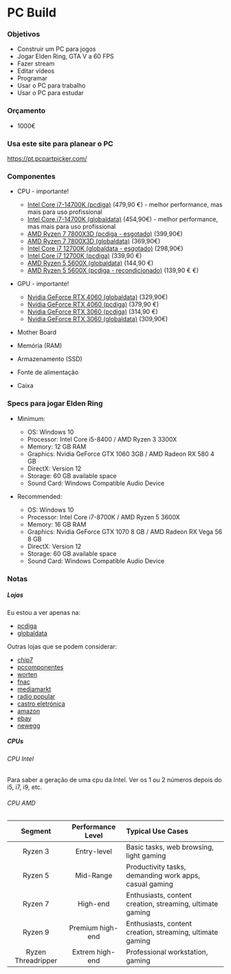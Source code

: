 # PC Build

### Objetivos
- Construir um PC para jogos
- Jogar Elden Ring, GTA V a 60 FPS
- Fazer stream
- Editar vídeos
- Programar
- Usar o PC para trabalho
- Usar o PC para estudar

### Orçamento
- 1000€

### Usa este site para planear o PC
https://pt.pcpartpicker.com/

### Componentes
- CPU - importante!
    - [Intel Core i7-14700K (pcdiga)](https://www.pcdiga.com/processador-intel-core-i7-14700k-14-geracao-raptor-lake-refresh-20-core-2-5ghz-c-turbo-5-6ghz-33mb-cache-skt1700-bx8071514700k-5032037278485) (479,90 €) - melhor performance, mas mais para uso profissional
    - [Intel Core i7-14700K (globaldata)](https://www.globaldata.pt/processador-intel-core-i7-14700k-20-core-34ghz-56ghz-33mb-skt1700-bx8071514700k) (454,90€) - melhor performance, mas mais para uso profissional
    - [AMD Ryzen 7 7800X3D (pcdiga - esgotado)](https://www.pcdiga.com/processador-amd-ryzen-7-7800x3d-zen-4-8-core-4-2ghz-c-turbo-5-0ghz-104mb-cache-sktam5-100-100000910wof-730143314930) (399,90€)
    - [AMD Ryzen 7 7800X3D (globaldata)](https://www.globaldata.pt/processador-amd-ryzen-7-7800x3d-8-core-42ghz-50ghz-104mb-am5-100-100000910wof) (369,90€)
    - [Intel Core i7 12700K (globaldata - esgotado)](https://www.globaldata.pt/processador-intel-core-i7-12700k-12-core-36ghz-50ghz-25mb-skt1700-bx8071512700k) (298,90€)
    - [Intel Core i7 12700K (pcdiga)](https://www.pcdiga.com/processador-intel-core-i7-12700k-12-geracao-alder-lake-12-core-2-7ghz-c-turbo-5-0ghz-25mb-cache-skt1700-bx8071512700k-5032037233989) (339,90 €)
    - [AMD Ryzen 5 5600X (globaldata)](https://www.globaldata.pt/processador-amd-ryzen-5-5600x-6-core-37ghz-46ghz-35mb-am4-100-100000065box) (144,90 €)
    - [AMD Ryzen 5 5600X (pcdiga - recondicionado)](https://www.pcdiga.com/processador-amd-ryzen-5-5600x-6-core-3-7ghz-c-turbo-4-6ghz-35mb-sktam4-recondicionado-100-100000065box-730143312042-refurbished) (139,90 € €)

- GPU - importante!
    - [Nvidia GeForce RTX 4060 (globaldata)](https://www.globaldata.pt/grafica-zotac-geforce-rtx-4060-twin-edge-8gb-gddr6-dlss3-zt-d40600e-10m) (329,90€)
    - [Nvidia GeForce RTX 4060 (pcdiga)](https://www.pcdiga.com/placa-grafica-msi-geforce-rtx-4060-gaming-x-8g-dlss3-912-v516-003-4711377115476) (379,90 €)
    - [Nvidia GeForce RTX 3060 (pcdiga)](https://www.pcdiga.com/componentes/placas-graficas/placas-graficas-nvidia/placa-grafica-asus-dual-geforce-rtx-3060-12gb-gddr6-oc-90yv0gb2-m0na10-4711081309925) (314,90 €)
    - [Nvidia GeForce RTX 3060 (globaldata)](https://www.globaldata.pt/grafica-gainward-geforce-rtx-3060-ghost-12gb-gddr6-ne63060019k9-190au) (309,90€)
- Mother Board
- Memória (RAM)
- Armazenamento (SSD)
- Fonte de alimentação
- Caixa



### Specs para jogar Elden Ring

- Minimum:
    - OS: Windows 10
    - Processor: Intel Core i5-8400 / AMD Ryzen 3 3300X
    - Memory: 12 GB RAM
    - Graphics: Nvidia GeForce GTX 1060 3GB / AMD Radeon RX 580 4 GB
    - DirectX: Version 12
    - Storage: 60 GB available space
    - Sound Card: Windows Compatible Audio Device

- Recommended:
    - OS: Windows 10
    - Processor: Intel Core i7-8700K / AMD Ryzen 5 3600X
    - Memory: 16 GB RAM
    - Graphics: Nvidia GeForce GTX 1070 8 GB / AMD Radeon RX Vega 56 8 GB
    - DirectX: Version 12
    - Storage: 60 GB available space
    - Sound Card: Windows Compatible Audio Device

### Notas
##### Lojas
Eu estou a ver apenas na:
- [pcdiga](https://www.pcdiga.com/)
- [globaldata](https://www.globaldata.pt/)

Outras lojas que se podem considerar:
- [chip7](https://www.chip7.pt/)
- [pccomponentes](https://www.pccomponentes.com/)
- [worten](https://www.worten.pt/)
- [fnac](https://www.fnac.pt/)
- [mediamarkt](https://www.mediamarkt.pt/)
- [radio popular](https://www.radiopopular.pt/)
- [castro eletrónica](https://www.castroelectronica.pt/)
- [amazon](https://www.amazon.com/)
- [ebay](https://www.ebay.com/)
- [newegg](https://www.newegg.com/)

##### CPUs
###### CPU Intel
Para saber a geração de uma cpu da Intel. Ver os 1 ou 2 números depois do i5, i7, i9, etc.
###### CPU AMD 
 Segment | Performance Level | Typical Use Cases
|:---------:|:------------------:|:-------------------|
Ryzen 3 | Entry-level | Basic tasks, web browsing, light gaming
Ryzen 5 | Mid-Range | Productivity tasks, demanding work apps, casual gaming
Ryzen 7 | High-end | Enthusiasts, content creation, streaming, ultimate gaming
Ryzen 9 | Premium high-end | Enthusiasts, content creation, streaming, ultimate gaming
Ryzen Threadripper | Extrem high-end | Professional workstation, gaming
